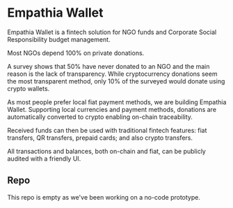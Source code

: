# Empathia Wallet

Empathia Wallet is a fintech solution for NGO funds and Corporate Social Responsibility budget management.

Most NGOs depend 100% on private donations.

A survey shows that 50% have never donated to an NGO and the main reason is the lack of transparency. While cryptocurrency donations seem the most transparent method, only 10% of the surveyed would donate using crypto wallets.

As most people prefer local fiat payment methods, we are building Empathia Wallet. Supporting local currencies and payment methods, donations are automatically converted to crypto enabling on-chain traceability.

Received funds can then be used with traditional fintech features: fiat transfers, QR transfers, prepaid cards; and also crypto transfers.

All transactions and balances, both on-chain and fiat, can be publicly audited with a friendly UI.

## Repo

This repo is empty as we've been working on a no-code prototype.
